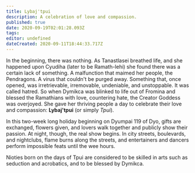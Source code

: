 ```yaml
---
title: Lybaj'tpui
description: A celebration of love and compassion.
published: true
date: 2020-09-19T02:01:28.093Z
tags: 
editor: undefined
dateCreated: 2020-09-11T18:44:33.717Z
---
```


In the beginning, there was nothing. As Tanastlasei breathed life, and she happened upon Cyudiha (later to be Ramath-lehi) she found there was a certain lack of something. A malfunction that maimed her people, the Pendragons. A virus that couldn't be purged away. Something that, once opened, was irretrievable, irremovable, undeniable, and unstoppable. It was called hatred. So when Dymikca was blinked to life out of Fromina and blessed the Ramathians with love, countering hate, the Creator Goddess was overjoyed. She gave her thriving people a day to celebrate their love and compassion: **Lybaj'tpui** (or simply *Tpui*).

In this two-week long holiday beginning on Dyumpai 119 of Dyo, gifts are exchanged, flowers given, and lovers walk together and publicly show their passion. At night, though, the real show begins. In city streets, boulevards, and nightclubs, flame burns along the streets, and entertainers and dancers perform impossible feats until the wee hours.

Nioties born on the days of Tpui are considered to be skilled in arts such as seduction and acrobatics, and to be blessed by Dymikca.
